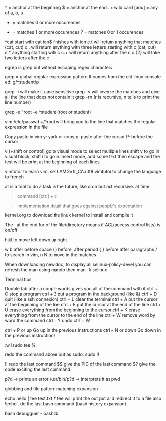 ^ = anchor at the beginning
$ = anchor at the end
. = wild card
[aou] = any of a, o, u
* = matches 0 or more occurences
+ = matches 1 or more occurences
? = matches 0 or 1 occurences


^cat start with cat
ion$ finishes with ion
c.t will return anything that matches (cat, cut)
c.. will return anything with three letters starting with c (cat, cut)
c.* anything starting with c
c.+ will return anything after the c
c.{2} will take two letters after the c


egrep is grep but without escaping regex characters

grep = global regular expression pattern
It comes from the old linux console ed: g/^student/p 

grep -i will make it case isensitive
grep -v will inverse the matches and give all the line that does not contain it
grep -rn (r is recursive, n tells to print the line number)

grep -e ^root -e ^student (root or student)


vim /etc/passwd +/^root will bring you to the line that matches the regular expression in the file

Copy paste in vim
y: yank or copy
p: paste after the cursor
P: before the cursor

v (+shift or control) go to visual mode to select multiple lines
shift v to go in visual block, shift i to go in insert mode, add some text then escape and the test will be print at the beginning of each lines

vimtutor to learn vim, set LAMG=fr_CA.utf8 vimtutor to change the language to french

at is a tool to do a task in the future, like cron but not recursive.
at time
> command
[ctrl] + d


> Implementation detail that goes against people's expectation


kernel.org to download the linux kernel to install and compile it

The . at the end for of the file/directory means if ACL(access control lists) is on/off

hjkl to move left down up right

w b after before space
( ) before, after period
{ } before after paragraphs
/ to search in vim, n N to move in the matches


When downloading new doc, to display all selinux-policy-devel
you can refresh the man using mandb
then man -k selinux



Terminal tips

Double tab after a couple words gives you all of the command with it
ctrl + C    stop a program
ctrl + Z    put a program in the background (like &)
ctrl + D    quit (like a ssh connexion)
ctrl + L    clear the terminal
ctrl + A    put the cursor at the beginning of the line
ctrl + E    put the cursor at the end of the line
ctrl + U    erase everything from the beginning to the cursor
ctrl + K    erase everything from the cursor to the end of the line
ctrl + W    remove word by word the command
ctrl + Y    undo ctrl + W


ctrl + P or up  Go up in the previous instructions
ctrl + N or down Go down in the previous instructions

:w !sudo tee %


redo the command above but as sudo:
sudo !!

!! redo the last command
$$ give the PID of the last command
$? give the code exciting the last command

p?d -> prints an error
/usr/bin/p?d -> interprets it as pwd 

globbing and file pattern matching expansion

echo hello | tee test.txt  # tee will print the out put and redirect it to a file also
!echo . do the last bash command (bash history expansion)

bash debugguer - bashdb